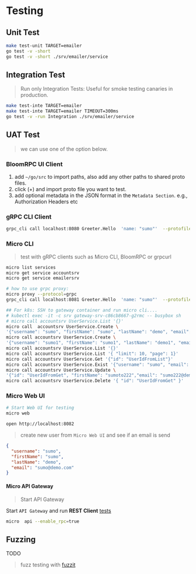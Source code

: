 # Testing

## Unit Test

```bash
make test-unit TARGET=emailer
go test -v -short
go test -v -short ./srv/emailer/service
```

## Integration Test

> Run only Integration Tests: Useful for smoke testing canaries in production.

```bash
make test-inte TARGET=emailer
make test-inte TARGET=emailer TIMEOUT=300ms
go test -v -run Integration ./srv/emailer/service
```

## UAT Test

> we can use one of the option below.

### BloomRPC UI Client

1. add `~/go/src` to import paths, also add any other paths to shared proto files.
2. click (+) and import proto file you want to test.
3. add optional metadata in the JSON format in the `Metadata Section`. e.g., Authorization Headers etc

### gRPC CLI Client

```bash
grpc_cli call localhost:8080 Greeter.Hello  'name: "sumo"'  --protofiles=srv/greeter/proto/greeter/greeter.proto
```

### Micro CLI

> test with gRPC clients such as Micro CLI, BloomRPC or grpcurl

```bash
micro list services
micro get service accountsrv
micro get service emailersrv

# how to use grpc proxy:
micro proxy --protocol=grpc
grpc_cli call localhost:8081 Greeter.Hello  'name: "sumo"'  --protofiles=srv/greeter/proto/greeter/greeter.proto
```

```bash
## For k8s: SSH to gateway container and run micro cli....
# kubectl exec -it -c srv gateway-srv-c86cb8667-g2rmc -- busybox sh
# micro call accountsrv UserService.List '{}'
micro call  accountsrv UserService.Create \
'{"username": "sumo", "firstName": "sumo", "lastName": "demo", "email": "sumo@demo.com"}'
micro call accountsrv UserService.Create \
'{"username": "sumo1", "firstName": "sumo1", "lastName": "demo1", "email": "sumo1@demo.com"}'
micro call accountsrv UserService.List '{}'
micro call accountsrv UserService.List '{ "limit": 10, "page": 1}'
micro call accountsrv UserService.Get '{"id": "UserIdFromList"}'
micro call accountsrv UserService.Exist '{"username": "sumo", "email": "sumo@demo.com"}'
micro call accountsrv UserService.Update \
'{"id": "UserIdFromGet", "firstName": "sumoto222","email": "sumo222@demo.com"}'
micro call accountsrv UserService.Delete '{ "id": "UserIdFromGet" }'
```

### Micro Web UI

```bash
# Start Web UI for testing
micro web

open http://localhost:8082
```

> create new user from `Micro Web UI` and see if an email is send

```json
{
  "username": "sumo",
  "firstName": "sumo",
  "lastName": "demo",
  "email": "sumo@demo.com"
}
```

#### Micro API Gateway

> Start API Gateway

Start `API Gateway` and run **REST Client** [tests](test/test-rest-api.http)

```bash
micro  api --enable_rpc=true
```

## Fuzzing

TODO

> fuzz testing with [fuzzit](https://fuzzit.dev/2019/10/02/how-to-fuzz-go-code-with-go-fuzz-continuously/)
